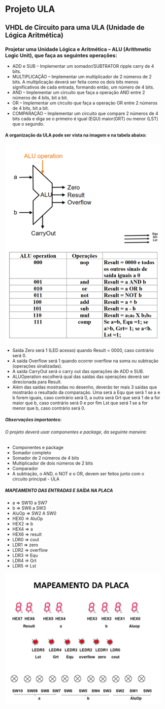 # Projeto ULA

## VHDL de Circuito para uma ULA (Unidade de Lógica Aritmética)
### Projetar uma Unidade Lógica e Aritmética – ALU (Arithmetic Logic Unit), que faça as seguintes operações:
- ADD e SUB – Implementar um somador/SUBTRATOR ripple carry de 4 bits.
- MULTIPLICAÇÃO – Implementar um multiplicador de 2 números de 2 bits. A multiplicação deverá ser feita como os dois bits menos significativos de cada entrada, formando então, um número de 4 bits.
- AND – Implementar um circuito que faça a operação AND entre 2 números de 4 bits, bit a bit.
- OR – Implementar um circuito que faça a operação OR entre 2 números de 4 bits, bit a bit.
- COMPARAÇÃO – Implementar um circuito que compare 2 números de 4 bits cada e diga se o primeiro é igual (EQU) maior(GRT) ou menor (LST) que o segundo.
#### A organização da ULA pode ser vista na imagem e na tabela abaixo:
![ULA Exemplo](ExULA.png)
![Tabela Exemplo](ExTabela.png)
- Saída Zero será 1 (LED acesso) quando Result = 0000, caso contrário será 0.
- A saída Overflow será 1 quando ocorrer overflow na soma ou subtração (operações sinalizadas).
- A saída CarryOut será o carry out das operações de ADD e SUB.
- ALUOperation escolherá qual das saídas das operações deverá ser direcionada para Result.
- Além das saídas mostradas no desenho, deverão ter mais 3 saídas que mostrarão o resultado da comparação. Uma será a Equ que será 1 se a e b forem iguais, caso contrário será 0, a outra será Grt que será 1 de a for maior que b, caso contrário será 0 e por fim Lst que será 1 se a for menor que b, caso contrário será 0.

##### Observações importantes:
###### O projeto deverá usar componentes e package, da seguinte maneira:
- Componentes e package
- Somador completo
- Somador de 2 números de 4 bits
- Multiplicador de dois números de 2 bits
- Comparador
- A subtração, o AND, o NOT e o OR, devem ser feitos junto com o circuito principal - ULA

##### MAPEAMENTO DAS ENTRADAS E SAÍDA NA PLACA
- a => SW10 a SW7
- b => SW6 a SW3
- AluOp => SW2 A SW0
- HEX0 => AluOp
- HEX2 => b
- HEX4 => a
- HEX6 => result
- LDR0 => cout
- LDR1 => zero
- LDR2 => overflow
- LDR3 => Equ
- LDR4 => Grt
- LDR5 => Lst

![Mapeamento da Placa](MapPlaca.png)